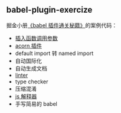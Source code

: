 ## babel-plugin-exercize

掘金小册[《babel 插件通关秘籍》](https://sourl.co/ijmTn3)的案例代码：

- [插入函数调用参数](./exercize-parameters-insert/src)
- [acorn 插件](./exercize-acorn-plugin-guang-keyword/src)
- default import 转 named import
- 自动国际化
- 自动生成文档
- [linter](./exercize-linter/src)
- type checker
- 压缩混淆
- [js 解释器](./exercize-js-interpreter/src)
- 手写简易的 babel

